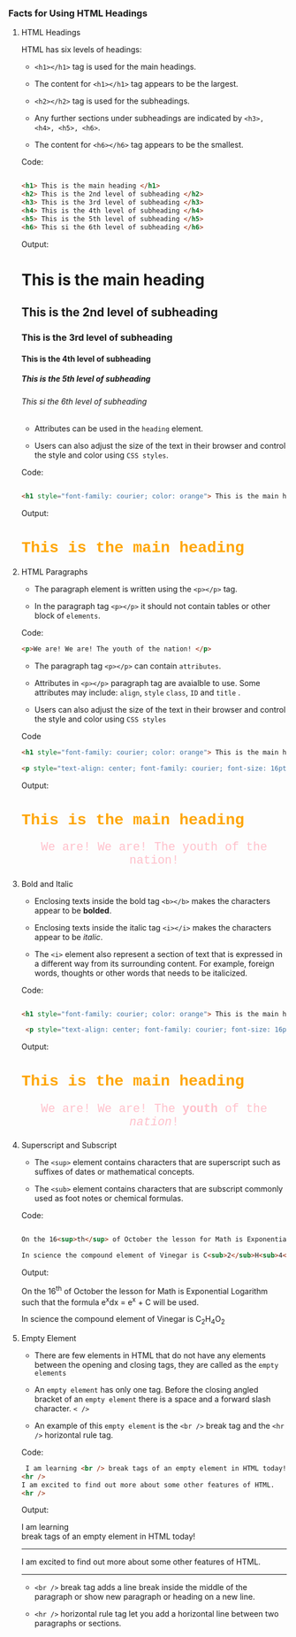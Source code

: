 ### Facts for Using HTML Headings

1. HTML Headings
    
    HTML has six levels of headings: 

     - `<h1></h1>` tag is used for the main headings. 
     
     - The content for `<h1></h1>` tag appears to be the largest.

    - `<h2></h2>` tag is used for the subheadings.

    - Any further sections under subheadings are indicated by `<h3>, <h4>, <h5>, <h6>`.
    
    - The content for `<h6></h6>` tag appears to be the smallest. 

    Code: 
    ```html

    <h1> This is the main heading </h1>
    <h2> This is the 2nd level of subheading </h2>
    <h3> This is the 3rd level of subheading </h3>
    <h4> This is the 4th level of subheading </h4>
    <h5> This is the 5th level of subheading </h5>
    <h6> This si the 6th level of subheading </h6>

    ```

    Output: 

    <h1> This is the main heading </h1>
    <h2> This is the 2nd level of subheading </h2>
    <h3> This is the 3rd level of subheading </h3>
    <h4> This is the 4th level of subheading </h4>
    <h5> This is the 5th level of subheading </h5>
    <h6> This si the 6th level of subheading </h6>

    - Attributes can be used in the `heading` element.

     - Users can also adjust the size of the text in their browser and control the style and color using `CSS styles`. 
    

    Code:
    ```html

    <h1 style="font-family: courier; color: orange"> This is the main heading </h1>

    ```
    Output:

    <h1 style="font-family: courier; color: orange"> This is the main heading </h1>



2. HTML Paragraphs

    - The paragraph element is written using the `<p></p>` tag.

    - In the paragraph tag `<p></p>` it should not contain tables or other block of `elements`.

    Code:
    ```html
    <p>We are! We are! The youth of the nation! </p>

    ```
    - The paragraph tag `<p></p>` can contain `attributes`. 

    - Attributes in `<p></p>` paragraph tag are avaialble to use. Some attributes may include:  `align`, `style` `class`, `ID` and `title` .

    - Users can also adjust the size of the text in their browser and control the style and color using `CSS styles`

    Code
    ```html
    <h1 style="font-family: courier; color: orange"> This is the main heading </h1>

    <p style="text-align: center; font-family: courier; font-size: 16pt; color: pink">We are! We are! The youth of the nation! </p>

    ```
    Output:
    
    <h1 style="font-family: courier; color: orange"> This is the main heading </h1>

     <p style="text-align: center; font-family: courier; font-size: 16pt; color: pink">We are! We are! The youth of the nation! </p>

3. Bold and Italic

    - Enclosing texts inside the bold tag `<b></b>` makes the characters appear to be <b>bolded</b>.

    - Enclosing texts inside the italic tag `<i></i>` makes the characters appear to be <i>italic</i>.
    
    - The `<i>` element also represent a section of text that is expressed in a different way from its surrounding content. For example, foreign words, thoughts or other words that needs to be italicized.

    Code:
    ```html

    <h1 style="font-family: courier; color: orange"> This is the main heading </h1>

     <p style="text-align: center; font-family: courier; font-size: 16pt; color: pink">We are! We are! The <b>youth</b> of the <i>nation</i>! </p>

    ```
    Output:

     <h1 style="font-family: courier; color: orange"> This is the main heading </h1>

     <p style="text-align: center; font-family: courier; font-size: 16pt; color: pink">We are! We are! The <b>youth</b> of the <i>nation</i>! </p>

4. Superscript and Subscript

    - The `<sup>` element contains characters that are superscript such as suffixes of dates or mathematical concepts.
    
    - The `<sub>` element contains characters that are subscript commonly used as foot notes or chemical formulas.

    Code:
    ```html

    On the 16<sup>th</sup> of October the lesson for Math is Exponential Logarithm such that the formula e<sup>x</sup>dx = e<sup>x</sup> + C will be used.

    In science the compound element of Vinegar is C<sub>2</sub>H<sub>4</sub>O<sub>2</sub></p>
    
    ```
    Output:

     On the 16<sup>th</sup> of October the lesson for Math is Exponential Logarithm such that the formula e<sup>x</sup>dx = e<sup>x</sup> + C will be used.

    In science the compound element of Vinegar is C<sub>2</sub>H<sub>4</sub>O<sub>2</sub></p>

   
5. Empty Element
    
    - There are few elements in HTML that do not have any elements between the opening and closing tags, they are called as the `empty elements`

    - An `empty element` has only one tag. Before the closing angled bracket of an `empty element` there is a space and a forward slash character. `< />`

    - An example of this `empty element` is the `<br />` break tag and the  `<hr />` horizontal rule tag.

    Code: 

    ```html
     I am learning <br /> break tags of an empty element in HTML today!
    <hr />
    I am excited to find out more about some other features of HTML.
    <hr />

    ```
    Output:

     I am learning <br /> break tags of an empty element in HTML today!
      <hr />
    I am excited to find out more about some other features of HTML.
    <hr />

    - `<br />` break tag adds a line break inside the middle of the paragraph or show new paragraph or heading on a new line.

    - `<hr />` horizontal rule tag let you add a horizontal line between two paragraphs or sections.



   
    